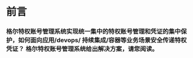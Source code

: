 # 前言
### 格尔特权账号管理系统实现统一集中的特权账号管理和凭证的集中保护，如何面向应用/devops/ 持续集成/容器等业务场景安全传递特权凭证？ 格尔特权账号管理系统给出解决方案，请您阅读。